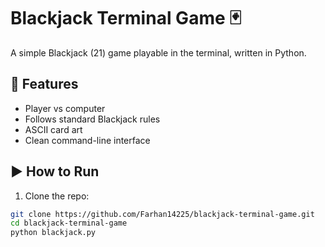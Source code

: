 # Blackjack Terminal Game 🃏

A simple Blackjack (21) game playable in the terminal, written in Python.

## 🧩 Features

- Player vs computer
- Follows standard Blackjack rules
- ASCII card art
- Clean command-line interface

## ▶️ How to Run

1. Clone the repo:

```bash
git clone https://github.com/Farhan14225/blackjack-terminal-game.git
cd blackjack-terminal-game
python blackjack.py
